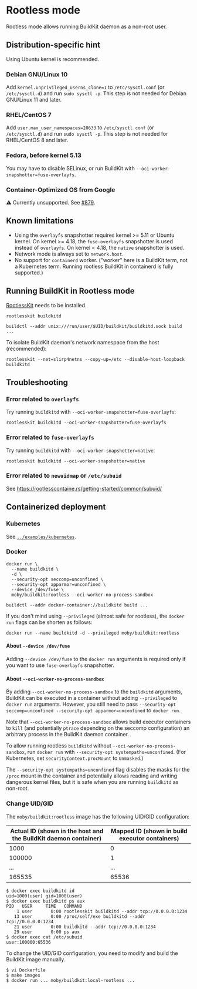 # Rootless mode

Rootless mode allows running BuildKit daemon as a non-root user.

## Distribution-specific hint

Using Ubuntu kernel is recommended.

### Debian GNU/Linux 10

Add `kernel.unprivileged_userns_clone=1` to `/etc/sysctl.conf` (or `/etc/sysctl.d`) and run `sudo sysctl -p`.
This step is not needed for Debian GNU/Linux 11 and later.

### RHEL/CentOS 7

Add `user.max_user_namespaces=28633` to `/etc/sysctl.conf` (or `/etc/sysctl.d`) and run `sudo sysctl -p`.
This step is not needed for RHEL/CentOS 8 and later.

### Fedora, before kernel 5.13

You may have to disable SELinux, or run BuildKit with `--oci-worker-snapshotter=fuse-overlayfs`.

### Container-Optimized OS from Google

:warning: Currently unsupported. See [#879](https://github.com/moby/buildkit/issues/879).

## Known limitations

* Using the `overlayfs` snapshotter requires kernel >= 5.11 or Ubuntu kernel.
  On kernel >= 4.18, the `fuse-overlayfs` snapshotter is used instead of `overlayfs`.
  On kernel < 4.18, the `native` snapshotter is used.
* Network mode is always set to `network.host`.
* No support for `containerd` worker.
  ("worker" here is a BuildKit term, not a Kubernetes term. Running rootless BuildKit in containerd is fully supported.)

## Running BuildKit in Rootless mode

[RootlessKit](https://github.com/rootless-containers/rootlesskit/) needs to be installed.

```shell
rootlesskit buildkitd
```

```shell
buildctl --addr unix:///run/user/$UID/buildkit/buildkitd.sock build ...
```

To isolate BuildKit daemon's network namespace from the host (recommended):

```shell
rootlesskit --net=slirp4netns --copy-up=/etc --disable-host-loopback buildkitd
```

## Troubleshooting

### Error related to `overlayfs`

Try running `buildkitd` with `--oci-worker-snapshotter=fuse-overlayfs`:

```shell
rootlesskit buildkitd --oci-worker-snapshotter=fuse-overlayfs
```

### Error related to `fuse-overlayfs`

Try running `buildkitd` with `--oci-worker-snapshotter=native`:

```shell
rootlesskit buildkitd --oci-worker-snapshotter=native
```

### Error related to `newuidmap` or `/etc/subuid`

See https://rootlesscontaine.rs/getting-started/common/subuid/

## Containerized deployment

### Kubernetes

See [`../examples/kubernetes`](../examples/kubernetes).

### Docker

```shell
docker run \
  --name buildkitd \
  -d \
  --security-opt seccomp=unconfined \
  --security-opt apparmor=unconfined \
  --device /dev/fuse \
  moby/buildkit:rootless --oci-worker-no-process-sandbox
```

```shell
buildctl --addr docker-container://buildkitd build ...
```

If you don't mind using `--privileged` (almost safe for rootless), the `docker run` flags can be shorten as follows:

```shell
docker run --name buildkitd -d --privileged moby/buildkit:rootless
```

#### About `--device /dev/fuse`

Adding `--device /dev/fuse` to the `docker run` arguments is required only if you want to use `fuse-overlayfs` snapshotter.

#### About `--oci-worker-no-process-sandbox`

By adding `--oci-worker-no-process-sandbox` to the `buildkitd` arguments, BuildKit can be executed in a container without adding `--privileged` to `docker run` arguments.
However, you still need to pass `--security-opt seccomp=unconfined --security-opt apparmor=unconfined` to `docker run`.

Note that `--oci-worker-no-process-sandbox` allows build executor containers to `kill` (and potentially `ptrace` depending on the seccomp configuration) an arbitrary process in the BuildKit daemon container.

To allow running rootless `buildkitd` without `--oci-worker-no-process-sandbox`, run `docker run` with `--security-opt systempaths=unconfined`. (For Kubernetes, set `securityContext.procMount` to `Unmasked`.)

The `--security-opt systempaths=unconfined` flag disables the masks for the `/proc` mount in the container and potentially allows reading and writing dangerous kernel files, but it is safe when you are running `buildkitd` as non-root.

### Change UID/GID

The `moby/buildkit:rootless` image has the following UID/GID configuration:

Actual ID (shown in the host and the BuildKit daemon container)| Mapped ID (shown in build executor containers)
----------|----------
1000      | 0
100000    | 1
...       | ...
165535    | 65536

```
$ docker exec buildkitd id
uid=1000(user) gid=1000(user)
$ docker exec buildkitd ps aux
PID   USER     TIME   COMMAND
    1 user       0:00 rootlesskit buildkitd --addr tcp://0.0.0.0:1234
   13 user       0:00 /proc/self/exe buildkitd --addr tcp://0.0.0.0:1234
   21 user       0:00 buildkitd --addr tcp://0.0.0.0:1234
   29 user       0:00 ps aux
$ docker exec cat /etc/subuid
user:100000:65536
```

To change the UID/GID configuration, you need to modify and build the BuildKit image manually.

```
$ vi Dockerfile
$ make images
$ docker run ... moby/buildkit:local-rootless ...
```
